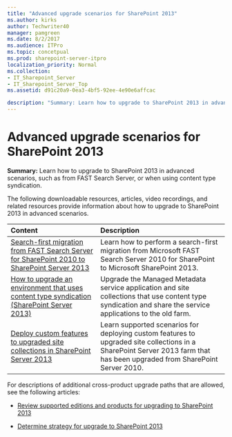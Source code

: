 ```yaml
---
title: "Advanced upgrade scenarios for SharePoint 2013"
ms.author: kirks
author: Techwriter40
manager: pamgreen
ms.date: 8/2/2017
ms.audience: ITPro
ms.topic: concetpual
ms.prod: sharepoint-server-itpro
localization_priority: Normal
ms.collection:
- IT_Sharepoint_Server
- IT_Sharepoint_Server_Top
ms.assetid: d91c20a9-0ea3-4bf5-92ee-4e90e6affcac

description: "Summary: Learn how to upgrade to SharePoint 2013 in advanced scenarios, such as from FAST Search Server, or when using content type syndication."
---
```


# Advanced upgrade scenarios for SharePoint 2013

 **Summary:** Learn how to upgrade to SharePoint 2013 in advanced scenarios, such as from FAST Search Server, or when using content type syndication. 
  
The following downloadable resources, articles, video recordings, and related resources provide information about how to upgrade to SharePoint 2013 in advanced scenarios.
  
  
|**Content**|**Description**|
|:-----|:-----|
|[Search-first migration from FAST Search Server for SharePoint 2010 to SharePoint Server 2013](https://docs.microsoft.com/en-us/sharepoint/upgrade-and-update/search-first-migration-from-fast-search-server-for-sharepoint-2010-to-sharepoint) <br/> |Learn how to perform a search-first migration from Microsoft FAST Search Server 2010 for SharePoint to Microsoft SharePoint 2013.  <br/> |
|[How to upgrade an environment that uses content type syndication (SharePoint Server 2013)](https://docs.microsoft.com/en-us/SharePoint/upgrade-and-update/how-to-upgrade-an-environment-that-uses-content-type-syndication-sharepoint-serv) <br/> |Upgrade the Managed Metadata service application and site collections that use content type syndication and share the service applications to the old farm.  <br/> |
|[Deploy custom features to upgraded site collections in SharePoint Server 2013](https://docs.microsoft.com/en-us/sharepoint/upgrade-and-update/deploy-custom-features-to-upgraded-site-collections-in-sharepoint-server-2013) <br/> |Learn supported scenarios for deploying custom features to upgraded site collections in a SharePoint Server 2013 farm that has been upgraded from SharePoint Server 2010.  <br/> |
   
For descriptions of additional cross-product upgrade paths that are allowed, see the following articles:
  
- [Review supported editions and products for upgrading to SharePoint 2013](https://docs.microsoft.com/en-us/SharePoint/upgrade-and-update/review-supported-editions-and-products-for-upgrading-to-sharepoint-2013)
    
- [Determine strategy for upgrade to SharePoint 2013](https://docs.microsoft.com/en-us/SharePoint/upgrade-and-update/determine-strategy-for-upgrade-to-sharepoint-2013)
    

